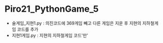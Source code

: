 # Piro21_PythonGame_5

- 술게임_지현1.py : 의진코드에 369게임 빼고 다른 게임은 지운 후 지현의 지하철게임 코드를 추가
- 지현1게임.py : 지현의 지하철게임 코드'만'
